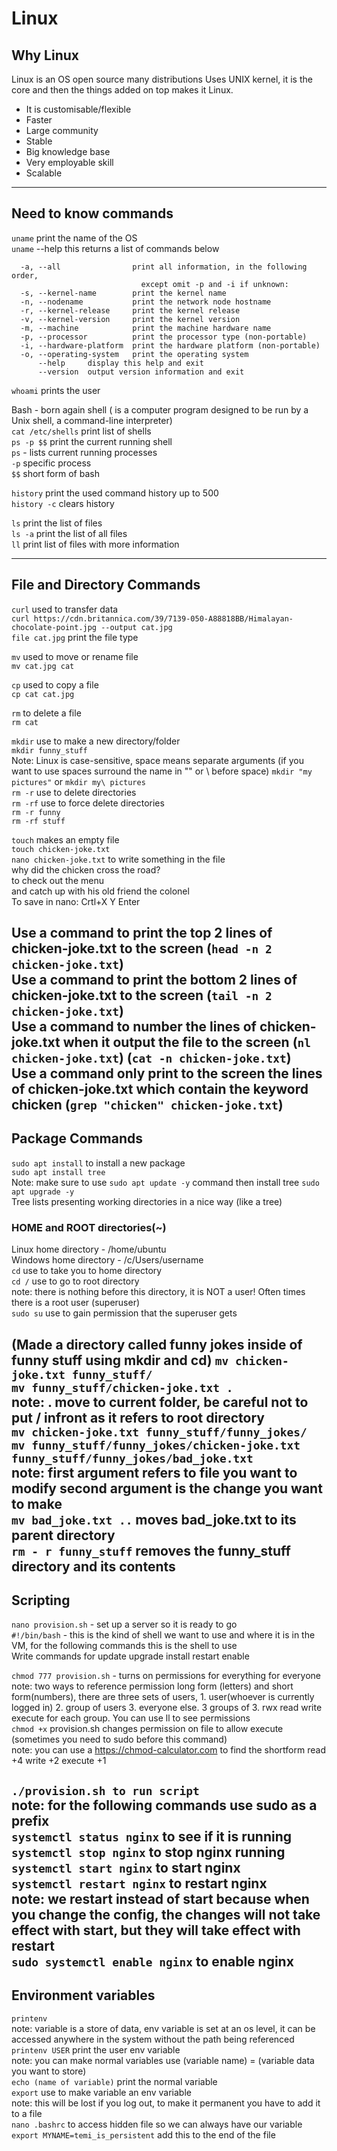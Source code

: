 # Linux 
## Why Linux
Linux is an OS open source many distributions
Uses UNIX kernel, it is the core and then the things added on top makes it Linux.
- It is customisable/flexible
- Faster
- Large community
- Stable
- Big knowledge base
- Very employable skill
- Scalable
---
## Need to know commands

`uname` print the name of the OS<br>
`uname` --help this returns a list of commands below<br>

````commandline
  -a, --all                print all information, in the following order,
                             except omit -p and -i if unknown:
  -s, --kernel-name        print the kernel name
  -n, --nodename           print the network node hostname
  -r, --kernel-release     print the kernel release
  -v, --kernel-version     print the kernel version
  -m, --machine            print the machine hardware name
  -p, --processor          print the processor type (non-portable)
  -i, --hardware-platform  print the hardware platform (non-portable)
  -o, --operating-system   print the operating system
      --help     display this help and exit
      --version  output version information and exit
````
`whoami` prints the user 

Bash - born again shell ( is a computer program designed to be run by a Unix shell, a command-line interpreter)<br>
`cat /etc/shells` print list of shells<br>
`ps -p $$` print the current running shell<br>
`ps` - lists current running processes<br>
`-p` specific process<br>
`$$` short form of bash<br>

`history` print the used command history up to 500<br>
`history -c` clears history<br>

`ls` print the list of files<br>
`ls -a` print the list of all files<br>
`ll` print list of files with more information<br>

---
## File and Directory Commands 
`curl` used to transfer data<br>
`curl https://cdn.britannica.com/39/7139-050-A88818BB/Himalayan-chocolate-point.jpg --output cat.jpg`<br>
`file cat.jpg` print the file type<br>

`mv` used to move or rename file<br>
`mv cat.jpg cat`<br>

`cp` used to copy a file<br>
`cp cat cat.jpg`<br>

`rm` to delete a file<br>
`rm cat`<br>

`mkdir` use to make a new directory/folder<br>
`mkdir funny_stuff`<br>
Note: Linux is case-sensitive, space means separate arguments (if you want to use spaces surround the name in "" or \ before space) `mkdir "my pictures"` or `mkdir my\ pictures`<br>
`rm -r` use to delete directories<br>
`rm -rf` use to force delete directories<br>
`rm -r funny`<br>
`rm -rf stuff`<br>

`touch` makes an empty file<br>
`touch chicken-joke.txt`<br>
`nano chicken-joke.txt` to write something in the file<br>
why did the chicken cross the road?<br>
to check out the menu<br>
and catch up with his old friend the colonel<br>
To save in nano: Crtl+X Y Enter<br>

Use a command to print the top 2 lines of chicken-joke.txt to the screen (`head -n 2 chicken-joke.txt`)<br>
Use a command to print the bottom 2 lines of chicken-joke.txt to the screen (`tail -n 2 chicken-joke.txt`)<br>
Use a command to number the lines of chicken-joke.txt when it output the file to the screen (`nl chicken-joke.txt`) (`cat -n chicken-joke.txt`)<br>
Use a command only print to the screen the lines of chicken-joke.txt which contain the keyword chicken (`grep "chicken" chicken-joke.txt`)<br>
---
## Package Commands
`sudo apt install` to install a new package<br>
`sudo apt install tree`<br>
Note: make sure to use `sudo apt update -y` command then install tree
`sudo apt upgrade -y`<br>
Tree lists presenting working directories in a nice way (like a tree)<br>

### HOME and ROOT directories(~)
Linux home directory - /home/ubuntu<br>
Windows home directory - /c/Users/username<br>
`cd` use to take you to home directory<br>
`cd /` use to go to root directory <br>
note: there is nothing before this directory, it is NOT a user! Often times there is a root user (superuser)<br>
`sudo su` use to gain permission that the superuser gets<br>

(Made a directory called funny jokes inside of funny stuff using mkdir and cd)
`mv chicken-joke.txt funny_stuff/`<br>
`mv funny_stuff/chicken-joke.txt .`<br>
note: . move to current folder, be careful not to put / infront as it refers to root directory<br>
`mv chicken-joke.txt funny_stuff/funny_jokes/`<br>
`mv funny_stuff/funny_jokes/chicken-joke.txt funny_stuff/funny_jokes/bad_joke.txt`<br>
note: first argument refers to file you want to modify second argument is the change you want to make<br>
`mv bad_joke.txt ..` moves bad_joke.txt to its parent directory<br>
`rm - r funny_stuff` removes the funny_stuff directory and its contents<br>
---
## Scripting
`nano provision.sh` - set up a server so it is ready to go<br>
`#!/bin/bash` - this is the kind of shell we want to use and where it is in the VM, for the following commands this is the shell to use<br>
Write commands for update upgrade install restart enable<br>

`chmod 777 provision.sh` - turns on permissions for everything for everyone<br>
note: two ways to reference permission long form (letters) and short form(numbers), there are three sets of users, 1. user(whoever is currently logged in) 2. group of users 3. everyone else. 3 groups of 3. rwx read write execute for each group. You can use ll to see permissions<br>
`chmod +x` provision.sh changes permission on file to allow execute (sometimes you need to sudo before this command)<br>
note: you can use a https://chmod-calculator.com to find the shortform read +4 write +2 execute +1<br>

`./provision.sh to run script`<br>
note: for the following commands use sudo as a prefix<br>
`systemctl status nginx` to see if it is running<br>
`systemctl stop nginx` to stop nginx running<br>
`systemctl start nginx` to start nginx <br>
`systemctl restart nginx` to restart nginx <br>
note: we restart instead of start because when you change the config, the changes will not take effect with start, but they will take effect with restart<br>
`sudo systemctl enable nginx` to enable nginx<br>
---
## Environment variables
`printenv`<br>
note: variable is a store of data, env variable is set at an os level, it can be accessed anywhere in the system without the path being referenced<br>
`printenv USER` print the user env variable<br>
note: you can make normal variables use (variable name) = (variable data you want to store)<br>
`echo (name of variable)` print the normal variable<br>
`export` use to make variable an env variable<br>
note: this will be lost if you log out, to make it permanent you have to add it to a file<br>
`nano .bashrc` to access hidden file so we can always have our variable<br>
`export MYNAME=temi_is_persistent` add this to the end of the file<br>